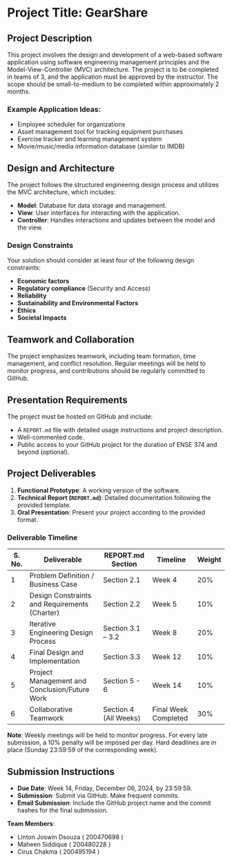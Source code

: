 # Project Title: GearShare

## Project Description
This project involves the design and development of a web-based software application using software engineering management principles and the Model-View-Controller (MVC) architecture. The project is to be completed in teams of 3, and the application must be approved by the instructor. The scope should be small-to-medium to be completed within approximately 2 months.

### Example Application Ideas:
- Employee scheduler for organizations
- Asset management tool for tracking equipment purchases
- Exercise tracker and learning management system
- Movie/music/media information database (similar to IMDB)

## Design and Architecture
The project follows the structured engineering design process and utilizes the MVC architecture, which includes:
- **Model**: Database for data storage and management.
- **View**: User interfaces for interacting with the application.
- **Controller**: Handles interactions and updates between the model and the view.

### Design Constraints
Your solution should consider at least four of the following design constraints:
- **Economic factors**
- **Regulatory compliance** (Security and Access)
- **Reliability**
- **Sustainability and Environmental Factors**
- **Ethics**
- **Societal Impacts**

## Teamwork and Collaboration
The project emphasizes teamwork, including team formation, time management, and conflict resolution. Regular meetings will be held to monitor progress, and contributions should be regularly committed to GitHub.

## Presentation Requirements
The project must be hosted on GitHub and include:
- A `REPORT.md` file with detailed usage instructions and project description.
- Well-commented code.
- Public access to your GitHub project for the duration of ENSE 374 and beyond (optional).

## Project Deliverables
1. **Functional Prototype**: A working version of the software.
2. **Technical Report (`REPORT.md`)**: Detailed documentation following the provided template.
3. **Oral Presentation**: Present your project according to the provided format.

### Deliverable Timeline
| S. No. | Deliverable                                    | REPORT.md Section      | Timeline  | Weight  |
|--------|------------------------------------------------|------------------------|-----------|---------|
| 1      | Problem Definition / Business Case             | Section 2.1            | Week 4    | 20%     |
| 2      | Design Constraints and Requirements (Charter)  | Section 2.2            | Week 5    | 10%     |
| 3      | Iterative Engineering Design Process           | Section 3.1 – 3.2      | Week 8    | 20%     |
| 4      | Final Design and Implementation                | Section 3.3            | Week 12   | 10%     |
| 5      | Project Management and Conclusion/Future Work  | Section 5 - 6          | Week 14   | 10%     |
| 6      | Collaborative Teamwork                         | Section 4 (All Weeks)  | Final Week Completed  | 30%     |

**Note**: Weekly meetings will be held to monitor progress. For every late submission, a 10% penalty will be imposed per day. Hard deadlines are in place (Sunday 23:59:59 of the corresponding week).

## Submission Instructions
- **Due Date**: Week 14, Friday, December 06, 2024, by 23:59:59.
- **Submission**: Submit via GitHub. Make frequent commits.
- **Email Submission**: Include the GitHub project name and the commit hashes for the final submission.



**Team Members**:
- Linton Joswin Dsouza       ( 200470698 )
- Maheen Siddique            ( 200480228 )
- Cirus Chakma               ( 200495194 )

